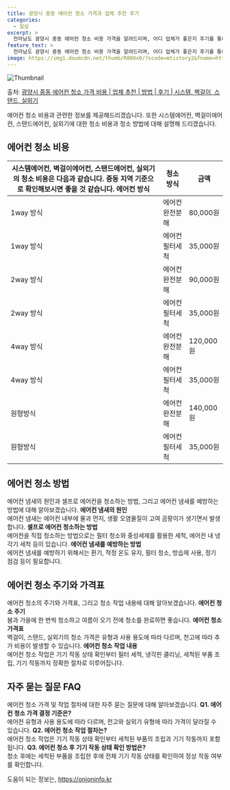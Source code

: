```yaml
---
title: 광양시 중동 에어컨 청소 가격과 업체 추천 후기
categories:
  - 일상
excerpt: >
  전라남도 광양시 중동 에어컨 청소 비용 가격을 알려드리며, 어디 업체가 좋은지 후기를 통해 알아보겠습니다. 현재 글에서는 시스템, 벽걸이, 스탠드, 실외기 각각에 대해 청소 비용이 나와 있으니 참고하시면 되겠습니다. 에어컨 분해 청소 방법 보기 👈 클릭셀프 에어컨 청소 방법 보기👈 클릭광양시 중동 에어컨 청소 비용시스템에어컨 방식클리닝방식금액1way 방식에어컨 완전분해80,000원1way 방식에어컨 필터세척35,000원2way 방식에어컨 완전분해90,000원2way 방식에어컨 필터세척35,000원4way 방식에어컨 완전분해120,000원4way 방식에어컨 필터세척35,000원원형방식에어컨 완전분해140,000원원형방식에어컨 필터세척35,000원에어컨 청소 견적 샘플 보기 👈 클릭에어컨 냄새의 원인은 무엇..
feature_text: >
  전라남도 광양시 중동 에어컨 청소 비용 가격을 알려드리며, 어디 업체가 좋은지 후기를 통해 알아보겠습니다. 현재 글에서는 시스템, 벽걸이, 스탠드, 실외기 각각에 대해 청소 비용이 나와 있으니 참고하시면 되겠습니다. 에어컨 분해 청소 방법 보기 👈 클릭셀프 에어컨 청소 방법 보기👈 클릭광양시 중동 에어컨 청소 비용시스템에어컨 방식클리닝방식금액1way 방식에어컨 완전분해80,000원1way 방식에어컨 필터세척35,000원2way 방식에어컨 완전분해90,000원2way 방식에어컨 필터세척35,000원4way 방식에어컨 완전분해120,000원4way 방식에어컨 필터세척35,000원원형방식에어컨 완전분해140,000원원형방식에어컨 필터세척35,000원에어컨 청소 견적 샘플 보기 👈 클릭에어컨 냄새의 원인은 무엇..
image: https://img1.daumcdn.net/thumb/R800x0/?scode=mtistory2&fname=https%3A%2F%2Fblog.kakaocdn.net%2Fdn%2FbdY5x5%2FbtsHwhs9sDZ%2FHP1uYbyW2lvbseOkWcmb0k%2Fimg.webp
---
```


![Thumbnail](https://img1.daumcdn.net/thumb/R800x0/?scode=mtistory2&fname=https%3A%2F%2Fblog.kakaocdn.net%2Fdn%2FbdY5x5%2FbtsHwhs9sDZ%2FHP1uYbyW2lvbseOkWcmb0k%2Fimg.webp)

<p>출처: <a href="https://onioninfo.kr/entry/%EA%B4%91%EC%96%91%EC%8B%9C-%EC%A4%91%EB%8F%99-%EC%97%90%EC%96%B4%EC%BB%A8-%EC%B2%AD%EC%86%8C-%EA%B0%80%EA%B2%A9-%EB%B9%84%EC%9A%A9-%EC%97%85%EC%B2%B4-%EC%B6%94%EC%B2%9C-%EB%B0%A9%EB%B2%95-%ED%9B%84%EA%B8%B0-%EC%8B%9C%EC%8A%A4%ED%85%9C-%EB%B2%BD%EA%B1%B8%EC%9D%B4-%EC%8A%A4%ED%83%A0%EB%93%9C-%EC%8B%A4%EC%99%B8%EA%B8%B0" rel="dofollow">광양시 중동 에어컨 청소 가격 비용 | 업체 추천 | 방법 | 후기 | 시스템, 벽걸이, 스탠드, 실외기</a> </p>

에어컨 청소 비용과 관련한 정보를 제공해드리겠습니다. 또한 시스템에어컨, 벽걸이에어컨, 스탠드에어컨, 실외기에 대한 청소 비용과 청소 방법에
대해 설명해 드리겠습니다.

## 에어컨 청소 비용

시스템에어컨, 벽걸이에어컨, 스탠드에어컨, 실외기의 청소 비용은 다음과 같습니다. 중동 지역 기준으로 확인해보시면 좋을 것 같습니다.  에어컨 방식 | 청소 방식 | 금액  
---|---|---  
1way 방식 | 에어컨 완전분해 | 80,000원  
1way 방식 | 에어컨 필터세척 | 35,000원  
2way 방식 | 에어컨 완전분해 | 90,000원  
2way 방식 | 에어컨 필터세척 | 35,000원  
4way 방식 | 에어컨 완전분해 | 120,000원  
4way 방식 | 에어컨 필터세척 | 35,000원  
원형방식 | 에어컨 완전분해 | 140,000원  
원형방식 | 에어컨 필터세척 | 35,000원  
  


## 에어컨 청소 방법

에어컨 냄새의 원인과 셀프로 에어컨을 청소하는 방법, 그리고 에어컨 냄새를 예방하는 방법에 대해 알아보겠습니다. **에어컨 냄새의 원인**  
에어컨 냄새는 에어컨 내부에 물과 먼지, 생활 오염물질이 고여 곰팡이가 생기면서 발생합니다. **셀프로 에어컨 청소하는 방법**  
에어컨을 직접 청소하는 방법으로는 필터 청소와 중성세제를 활용한 세척, 에어컨 내 냉각기 세척 등이 있습니다. **에어컨 냄새를 예방하는
방법**  
에어컨 냄새를 예방하기 위해서는 환기, 적정 온도 유지, 필터 청소, 방습제 사용, 정기 점검 등이 필요합니다.



## 에어컨 청소 주기와 가격표

에어컨 청소의 주기와 가격표, 그리고 청소 작업 내용에 대해 알아보겠습니다. **에어컨 청소 주기**  
봄과 가을에 한 번씩 청소하고 여름이 오기 전에 청소를 완료하면 좋습니다. **에어컨 청소 가격표**  
벽걸이, 스탠드, 실외기의 청소 가격은 유형과 사용 용도에 따라 다르며, 천고에 따라 추가 비용이 발생할 수 있습니다. **에어컨 청소 작업
내용**  
에어컨 청소 작업은 기기 작동 상태 확인부터 필터 세척, 냉각핀 클리닝, 세척된 부품 조립, 기기 작동까지 정확한 절차로 이루어집니다.



## 자주 묻는 질문 FAQ

에어컨 청소 가격 및 작업 절차에 대한 자주 묻는 질문에 대해 알아보겠습니다. **Q1. 에어컨 청소 가격 결정 기준은?**  
에어컨 유형과 사용 용도에 따라 다르며, 천고와 실외기 유형에 따라 가격이 달라질 수 있습니다. **Q2. 에어컨 청소 작업 절차는?**  
에어컨 청소 작업은 기기 작동 상태 확인부터 세척된 부품의 조립과 기기 작동까지 포함됩니다. **Q3. 에어컨 청소 후 기기 작동 상태 확인
방법은?**  
청소 후에는 세척된 부품을 조립한 후에 전체 기기 작동 상태를 확인하여 정상 작동 여부를 확인합니다.



 

도움이 되는 정보는, <a href="https://onioninfo.kr" rel="dofollow">https://onioninfo.kr</a>


